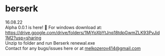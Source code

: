 # berserk </br>
16.08.22 </br>
Alpha 0.0.1 is here! 🎉
For windows download at: https://drive.google.com/drive/folders/1MjYoXbYtJnq18tdpGwmZLK93PvJid1M2?usp=sharing </br>
Unzip to folder and run Berserk renewal.exe </br>
Contact for any bugs/issues here or at melkozerov414@gmail.com </br>
